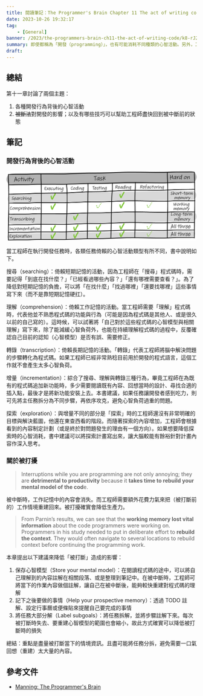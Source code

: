 ```yaml
---
title: 閱讀筆記：The Programmer's Brain Chapter 11 The act of writing code
date: 2023-10-26 19:32:17
tag:
	- [General]
banner: /2023/the-programmers-brain-ch11-the-act-of-writing-code/k8-rJ236eQHXGA-unsplash.jpg
summary: 即使都稱為「開發（programming）」，也有可能消耗不同種類的心智活動。另外，工作到一半被打斷、打擾，是真的會降低生產力的。
draft: 
---
```


## 總結

第十一章討論了兩個主題：

1. 各種開發行為背後的心智活動
2. ~~被斷法~~對開發的影響；以及有哪些技巧可以幫助工程師盡快回到被中斷前的狀態

## 筆記

### 開發行為背後的心智活動

![programming activities and the related memory systems](/2023/the-programmers-brain-ch11-the-act-of-writing-code/figure_11-1.png)

當工程師在執行開發任務時，各類任務倚賴的心智活動類型有所不同，書中說明如下。

搜尋（searching）：倚賴短期記憶的活動，因為工程師在「搜尋」程式碼時，需要記得「到底在找什麼？」「已經看過哪些內容？」「還有哪裡需要查看？」。為了降低對短期記憶的負擔，可以將「在找什麼」「找過哪裡」「還要找哪裡」這些事情寫下來（而不是靠短期記憶硬扛）。

理解（comprehension）：倚賴工作記憶的活動。當工程師需要「理解」程式碼時，代表他並不熟悉程式碼的功能與行為（可能是因為程式碼是其他人、或是很久以前的自己寫的）。這時候，可以試著將「自己對於這些程式碼的心智模型與相關理解」寫下來，除了能減緩心智負荷外，也能在持續理解程式碼的過程中，反覆確認自己目前的認知（心智模型）是否有誤、需要修正。

轉錄（transcription）：倚賴長期記憶的活動。「轉錄」代表工程師將腦中解決問題的步驟轉化為程式碼。如果工程師已經非常熟稔目前用於開發的程式語言，這個工作就不會產生太多心智負荷。

增量（incrementation）：綜合了搜尋、理解與轉錄三種行為，畢竟工程師在為既有的程式碼追加新功能時，多少需要閱讀既有內容、回想當時的設計、尋找合適的插入點，最後才是將新功能安裝上去。本書建議，如果任務讓開發者感到吃力，則可先將主任務拆分為不同步驟，再依序攻克，避免心智負荷過重的問題。

探索（exploration）：與增量不同的部分是「探索」時的工程師還沒有非常明確的目標與解決藍圖，他還在東查西看的階段。而隨著探索的內容增加，工程師會根據看到的內容制定計劃（或是終於對問題發生的理由有一個方向）。如果想要降低探索時的心智消耗，書中建議可以將探索計畫寫出來，讓大腦較能有餘裕針對計畫內容作深入思考。

### 關於被打擾

> Interruptions while you are programming are not only annoying; they are **detrimental to productivity** because it **takes time to rebuild your mental model of the cod**e.

被中斷時，工作記憶中的內容會消失。而工程師需要額外花費力氣來把（被打斷前的）工作情境重建回來。被打擾確實會降低生產力。

> From Parnin’s results, we can see that the **working memory lost vital information** about the code programmers were working on. Programmers in his study needed to put in deliberate effort to **rebuild the context**. They would often navigate to several locations to rebuild context before continuing the programming work.

本章提出以下建議來降低「被打斷」造成的影響：

1. 保存心智模型（Store your mental model）：在閱讀程式碼的途中，可以將自己理解到的內容註解在相關段落、或是整理到筆記中。在被中斷時，工程師可將當下的作業內容做個註解，讓自己在被中斷後，能夠較快重建對程式碼的理解
2. 記下之後要做的事情（Help your prospective memory）：透過 TODO 註解、設定行事曆或便條貼來提醒自己要完成的事情
3. 將任務大部分解（Label subgoals）：將任務拆解，並將步驟註解下來。每次被打斷時失去、要重建心智模型的範圍也會縮小，故此方式確實可以降低被打斷時的損失

總結：重點是盡量被打斷當下的情境資訊。且盡可能將任務分拆，避免需要一口氣回想（重建）太大量的內容。

## 參考文件

- [Manning: The Programmer's Brain](https://www.manning.com/books/the-programmers-brain)
